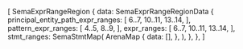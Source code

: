 [
    SemaExprRangeRegion {
        data: SemaExprRangeRegionData {
            principal_entity_path_expr_ranges: [
                6..7,
                10..11,
                13..14,
            ],
            pattern_expr_ranges: [
                4..5,
                8..9,
            ],
            expr_ranges: [
                6..7,
                10..11,
                13..14,
            ],
            stmt_ranges: SemaStmtMap(
                ArenaMap {
                    data: [],
                },
            ),
        },
    },
]
